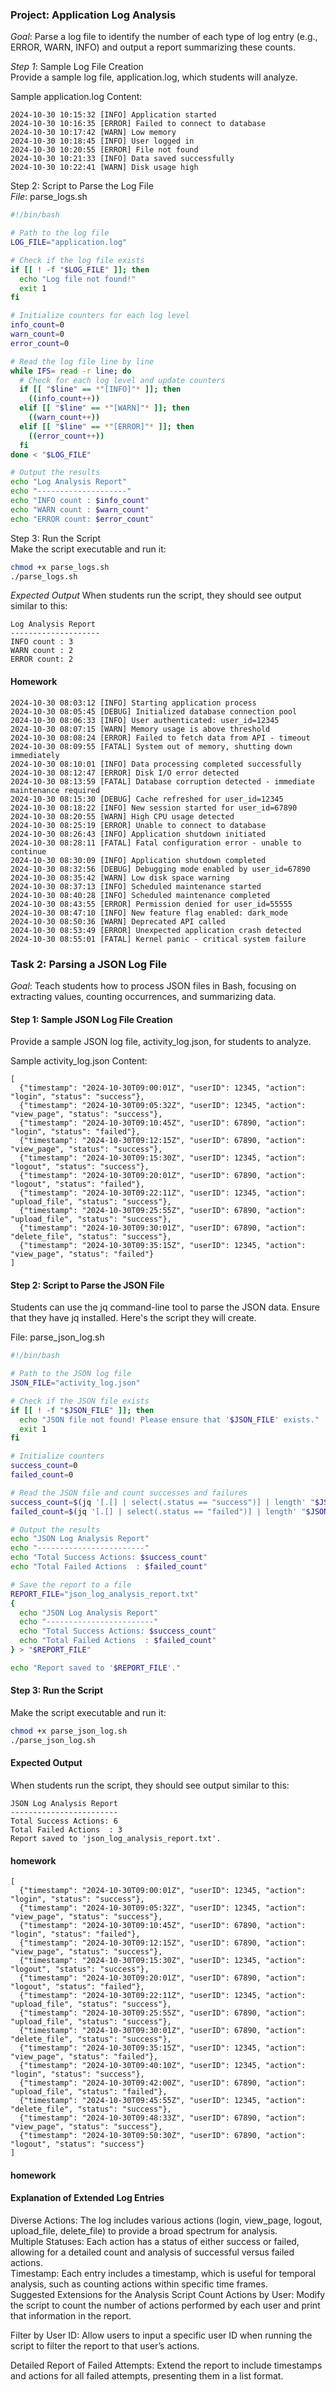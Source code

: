 ### Project: Application Log Analysis
*_Goal_*: Parse a log file to identify the number of each type of log entry (e.g., ERROR, WARN, INFO) and output a report summarizing these counts.

*Step 1*: Sample Log File Creation  
Provide a sample log file, application.log,   which students will analyze.

Sample application.log Content:
```log
2024-10-30 10:15:32 [INFO] Application started
2024-10-30 10:16:35 [ERROR] Failed to connect to database
2024-10-30 10:17:42 [WARN] Low memory
2024-10-30 10:18:45 [INFO] User logged in
2024-10-30 10:20:55 [ERROR] File not found
2024-10-30 10:21:33 [INFO] Data saved successfully
2024-10-30 10:22:41 [WARN] Disk usage high
```
Step 2: Script to Parse the Log File  
*File*: parse_logs.sh
```bash
#!/bin/bash

# Path to the log file
LOG_FILE="application.log"

# Check if the log file exists
if [[ ! -f "$LOG_FILE" ]]; then
  echo "Log file not found!"
  exit 1
fi

# Initialize counters for each log level
info_count=0
warn_count=0
error_count=0

# Read the log file line by line
while IFS= read -r line; do
  # Check for each log level and update counters
  if [[ "$line" == *"[INFO]"* ]]; then
    ((info_count++))
  elif [[ "$line" == *"[WARN]"* ]]; then
    ((warn_count++))
  elif [[ "$line" == *"[ERROR]"* ]]; then
    ((error_count++))
  fi
done < "$LOG_FILE"

# Output the results
echo "Log Analysis Report"
echo "--------------------"
echo "INFO count : $info_count"
echo "WARN count : $warn_count"
echo "ERROR count: $error_count"
```

Step 3: Run the Script  
Make the script executable and run it:
```bash
chmod +x parse_logs.sh
./parse_logs.sh
```
*Expected Output*
When students run the script, they should see output similar to this:
```
Log Analysis Report
--------------------
INFO count : 3
WARN count : 2
ERROR count: 2
```

#### Homework
```
2024-10-30 08:03:12 [INFO] Starting application process
2024-10-30 08:05:45 [DEBUG] Initialized database connection pool
2024-10-30 08:06:33 [INFO] User authenticated: user_id=12345
2024-10-30 08:07:15 [WARN] Memory usage is above threshold
2024-10-30 08:08:24 [ERROR] Failed to fetch data from API - timeout
2024-10-30 08:09:55 [FATAL] System out of memory, shutting down immediately
2024-10-30 08:10:01 [INFO] Data processing completed successfully
2024-10-30 08:12:47 [ERROR] Disk I/O error detected
2024-10-30 08:13:59 [FATAL] Database corruption detected - immediate maintenance required
2024-10-30 08:15:30 [DEBUG] Cache refreshed for user_id=12345
2024-10-30 08:18:22 [INFO] New session started for user_id=67890
2024-10-30 08:20:55 [WARN] High CPU usage detected
2024-10-30 08:25:19 [ERROR] Unable to connect to database
2024-10-30 08:26:43 [INFO] Application shutdown initiated
2024-10-30 08:28:11 [FATAL] Fatal configuration error - unable to continue
2024-10-30 08:30:09 [INFO] Application shutdown completed
2024-10-30 08:32:56 [DEBUG] Debugging mode enabled by user_id=67890
2024-10-30 08:35:42 [WARN] Low disk space warning
2024-10-30 08:37:13 [INFO] Scheduled maintenance started
2024-10-30 08:40:28 [INFO] Scheduled maintenance completed
2024-10-30 08:43:55 [ERROR] Permission denied for user_id=55555
2024-10-30 08:47:10 [INFO] New feature flag enabled: dark_mode
2024-10-30 08:50:36 [WARN] Deprecated API called
2024-10-30 08:53:49 [ERROR] Unexpected application crash detected
2024-10-30 08:55:01 [FATAL] Kernel panic - critical system failure
```
### Task 2: Parsing a JSON Log File
*Goal*: Teach students how to process JSON   files in Bash, focusing on extracting values, counting occurrences, and summarizing data.  

#### Step 1: Sample JSON Log File Creation  
Provide a sample JSON log file, activity_log.json, for students to analyze.  

Sample activity_log.json Content:
```log 
[
  {"timestamp": "2024-10-30T09:00:01Z", "userID": 12345, "action": "login", "status": "success"},
  {"timestamp": "2024-10-30T09:05:32Z", "userID": 12345, "action": "view_page", "status": "success"},
  {"timestamp": "2024-10-30T09:10:45Z", "userID": 67890, "action": "login", "status": "failed"},
  {"timestamp": "2024-10-30T09:12:15Z", "userID": 67890, "action": "view_page", "status": "success"},
  {"timestamp": "2024-10-30T09:15:30Z", "userID": 12345, "action": "logout", "status": "success"},
  {"timestamp": "2024-10-30T09:20:01Z", "userID": 67890, "action": "logout", "status": "failed"},
  {"timestamp": "2024-10-30T09:22:11Z", "userID": 12345, "action": "upload_file", "status": "success"},
  {"timestamp": "2024-10-30T09:25:55Z", "userID": 67890, "action": "upload_file", "status": "success"},
  {"timestamp": "2024-10-30T09:30:01Z", "userID": 67890, "action": "delete_file", "status": "success"},
  {"timestamp": "2024-10-30T09:35:15Z", "userID": 12345, "action": "view_page", "status": "failed"}
]
```
#### Step 2: Script to Parse the JSON File
Students can use the jq command-line tool to parse the JSON data. Ensure that they have jq installed. Here's the script they will create.

File: parse_json_log.sh
```bash
#!/bin/bash

# Path to the JSON log file
JSON_FILE="activity_log.json"

# Check if the JSON file exists
if [[ ! -f "$JSON_FILE" ]]; then
  echo "JSON file not found! Please ensure that '$JSON_FILE' exists."
  exit 1
fi

# Initialize counters
success_count=0
failed_count=0

# Read the JSON file and count successes and failures
success_count=$(jq '[.[] | select(.status == "success")] | length' "$JSON_FILE")
failed_count=$(jq '[.[] | select(.status == "failed")] | length' "$JSON_FILE")

# Output the results
echo "JSON Log Analysis Report"
echo "------------------------"
echo "Total Success Actions: $success_count"
echo "Total Failed Actions  : $failed_count"

# Save the report to a file
REPORT_FILE="json_log_analysis_report.txt"
{
  echo "JSON Log Analysis Report"
  echo "------------------------"
  echo "Total Success Actions: $success_count"
  echo "Total Failed Actions  : $failed_count"
} > "$REPORT_FILE"

echo "Report saved to '$REPORT_FILE'."
```
#### Step 3: Run the Script
Make the script executable and run it:
```bash
chmod +x parse_json_log.sh
./parse_json_log.sh
```
#### Expected Output
When students run the script, they should see output similar to this:
```log 
JSON Log Analysis Report
------------------------
Total Success Actions: 6
Total Failed Actions  : 3
Report saved to 'json_log_analysis_report.txt'.
```
#### homework
```log 
[
  {"timestamp": "2024-10-30T09:00:01Z", "userID": 12345, "action": "login", "status": "success"},
  {"timestamp": "2024-10-30T09:05:32Z", "userID": 12345, "action": "view_page", "status": "success"},
  {"timestamp": "2024-10-30T09:10:45Z", "userID": 67890, "action": "login", "status": "failed"},
  {"timestamp": "2024-10-30T09:12:15Z", "userID": 67890, "action": "view_page", "status": "success"},
  {"timestamp": "2024-10-30T09:15:30Z", "userID": 12345, "action": "logout", "status": "success"},
  {"timestamp": "2024-10-30T09:20:01Z", "userID": 67890, "action": "logout", "status": "failed"},
  {"timestamp": "2024-10-30T09:22:11Z", "userID": 12345, "action": "upload_file", "status": "success"},
  {"timestamp": "2024-10-30T09:25:55Z", "userID": 67890, "action": "upload_file", "status": "success"},
  {"timestamp": "2024-10-30T09:30:01Z", "userID": 67890, "action": "delete_file", "status": "success"},
  {"timestamp": "2024-10-30T09:35:15Z", "userID": 12345, "action": "view_page", "status": "failed"},
  {"timestamp": "2024-10-30T09:40:10Z", "userID": 12345, "action": "login", "status": "success"},
  {"timestamp": "2024-10-30T09:42:00Z", "userID": 67890, "action": "upload_file", "status": "failed"},
  {"timestamp": "2024-10-30T09:45:55Z", "userID": 12345, "action": "delete_file", "status": "success"},
  {"timestamp": "2024-10-30T09:48:33Z", "userID": 67890, "action": "view_page", "status": "success"},
  {"timestamp": "2024-10-30T09:50:30Z", "userID": 67890, "action": "logout", "status": "success"}
]
```
#### homework
#### Explanation of Extended Log Entries
Diverse Actions: The log includes various actions (login, view_page, logout, upload_file, delete_file) to provide a broad spectrum for analysis.  
Multiple Statuses: Each action has a status of either success or failed, allowing for a detailed count and analysis of successful versus failed actions.  
Timestamp: Each entry includes a timestamp, which is useful for temporal analysis, such as counting actions within specific time frames.   
Suggested Extensions for the Analysis Script
Count Actions by User: Modify the script to count the number of actions performed by each user and print that information in the report.   

Filter by User ID: Allow users to input a specific user ID when running the script to filter the report to that user’s actions.   

Detailed Report of Failed Attempts: Extend the report to include timestamps and actions for all failed attempts, presenting them in a list format.  

